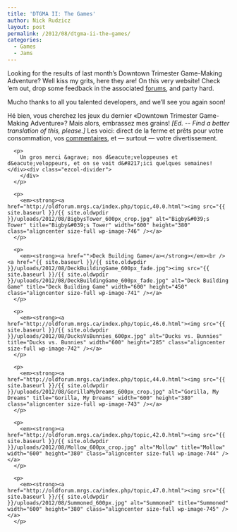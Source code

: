 ```yaml
---
title: 'DTGMA II: The Games'
author: Nick Rudzicz
layout: post
permalink: /2012/08/dtgma-ii-the-games/
categories:
  - Games
  - Jams
---
```

<div class="ezcol ezcol-one-half">
  <p>
    Looking for the results of last month&#8217;s Downtown Trimester Game-Making Adventure? Well kiss my grits, here they are! On this very website! Check &#8216;em out, drop some feedback in the associated <a href="http://oldforum.mrgs.ca/index.php/topic,39.0.html">forums</a>, and party hard.
  </p>
  
  <p>
    Mucho thanks to all you talented developers, and we&#8217;ll see you again soon!</div><div class="ezcol ezcol-one-half ezcol-last">
      <p>
        H&eacute; bien, vous cherchez les jeux du dernier &laquo;Downtown Trimester Game-Making Adventure&raquo;? Mais alors, embrassez mes grains! <em>[Ed. -- Find a better translation of this, please.]</em> Les voici: direct de la ferme et pr&ecirc;ts pour votre consommation, vos <a href="http://oldforum.mrgs.ca/index.php/topic,39.0.html">commentaires</a>, et &#8212; surtout &#8212; votre divertissement.
      </p>
      
      <p>
        Un gros merci &agrave; nos d&eacute;veloppeuses et d&eacute;veloppeurs, et on se voit d&#8217;ici quelques semaines!</div><div class="ezcol-divider">
        </div>
      </p>
      
      <p>
        <em><strong><a href="http://oldforum.mrgs.ca/index.php/topic,40.0.html"><img src="{{ site.baseurl }}/{{ site.oldwpdir }}/uploads/2012/08/BigbysTower_600px_crop.jpg" alt="Bigby&#039;s Tower" title="Bigby&#039;s Tower" width="600" height="380" class="aligncenter size-full wp-image-746" /></a>
      </p>
      
      <p>
        <em><strong><a href="">Deck Building Game</a></strong></em><br /> <a href="{{ site.baseurl }}/{{ site.oldwpdir }}/uploads/2012/08/DeckBuildingGame_600px_fade.jpg"><img src="{{ site.baseurl }}/{{ site.oldwpdir }}/uploads/2012/08/DeckBuildingGame_600px_fade.jpg" alt="Deck Building Game" title="Deck Building Game" width="600" height="450" class="aligncenter size-full wp-image-741" /></a>
      </p>
      
      <p>
        <em><strong><a href="http://oldforum.mrgs.ca/index.php/topic,46.0.html"><img src="{{ site.baseurl }}/{{ site.oldwpdir }}/uploads/2012/08/DucksVsBunnies_600px.jpg" alt="Ducks vs. Bunnies" title="Ducks vs. Bunnies" width="600" height="285" class="aligncenter size-full wp-image-742" /></a>
      </p>
      
      <p>
        <em><strong><a href="http://oldforum.mrgs.ca/index.php/topic,44.0.html"><img src="{{ site.baseurl }}/{{ site.oldwpdir }}/uploads/2012/08/GorillaMyDreams_600px_crop.jpg" alt="Gorilla, My Dreams" title="Gorilla, My Dreams" width="600" height="380" class="aligncenter size-full wp-image-743" /></a>
      </p>
      
      <p>
        <em><strong><a href="http://oldforum.mrgs.ca/index.php/topic,42.0.html"><img src="{{ site.baseurl }}/{{ site.oldwpdir }}/uploads/2012/08/Mollow_600px_crop.jpg" alt="Mollow" title="Mollow" width="600" height="380" class="aligncenter size-full wp-image-744" /></a>
      </p>
      
      <p>
        <em><strong><a href="http://oldforum.mrgs.ca/index.php/topic,47.0.html"><img src="{{ site.baseurl }}/{{ site.oldwpdir }}/uploads/2012/08/Summoned_600px.jpg" alt="Summoned" title="Summoned" width="600" height="380" class="aligncenter size-full wp-image-745" /></a>
      </p>